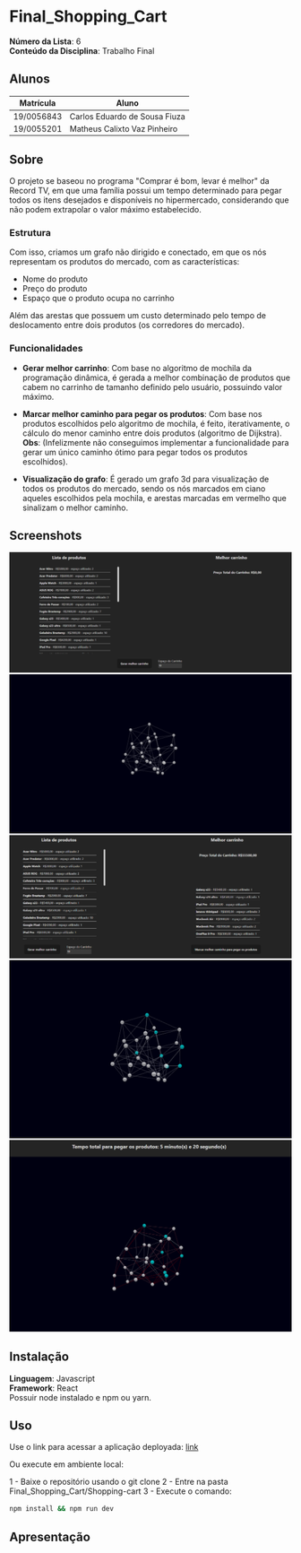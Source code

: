# Final_Shopping_Cart

**Número da Lista**: 6<br>
**Conteúdo da Disciplina**: Trabalho Final<br>

## Alunos
|Matrícula | Aluno |
| -- | -- |
| 19/0056843  |  Carlos Eduardo de Sousa Fiuza |
| 19/0055201  |  Matheus Calixto Vaz Pinheiro |

## Sobre 
O projeto se baseou no programa "Comprar é bom, levar é melhor" da Record TV, em que uma família possui um tempo determinado para pegar todos os itens desejados e disponíveis no hipermercado, considerando que não podem extrapolar o valor máximo estabelecido.

### Estrutura
Com isso, criamos um grafo não dirigido e conectado, em que os nós representam os produtos do mercado, com as características:
- Nome do produto
- Preço do produto
- Espaço que o produto ocupa no carrinho

Além das arestas que possuem um custo determinado pelo tempo de deslocamento entre dois produtos (os corredores do mercado).

### Funcionalidades
- **Gerar melhor carrinho**: Com base no algoritmo de mochila da programação dinâmica, é gerada a melhor combinação de produtos que cabem no carrinho de tamanho definido pelo usuário, possuindo valor máximo.

- **Marcar melhor caminho para pegar os produtos**: Com base nos produtos escolhidos pelo algoritmo de mochila, é feito, iterativamente, o cálculo do menor caminho entre dois produtos (algoritmo de Dijkstra). **Obs**: (Infelizmente não conseguimos implementar a funcionalidade para gerar um único caminho ótimo para pegar todos os produtos escolhidos).

- **Visualização do grafo**: É gerado um grafo 3d para visualização de todos os produtos do mercado, sendo os nós marcados em ciano aqueles escolhidos pela mochila, e arestas marcadas em vermelho que sinalizam o melhor caminho.


## Screenshots
<div align="center">
    <img src="./assets/print1.png"></img>
</div>
<div align="center">
    <img src="./assets/print2.png"></img>
</div>
<div align="center">
    <img src="./assets/print3.png"></img>
</div>
<div align="center">
    <img src="./assets/print4.png"></img>
</div>
<div align="center">
    <img src="./assets/print5.png"></img>
</div>


## Instalação 
**Linguagem**: Javascript<br>
**Framework**: React<br>
Possuir node instalado e npm ou yarn.

## Uso
Use o link para acessar a aplicação deployada: [link](https://final-shopping-cart.vercel.app/)

Ou execute em ambiente local:

1 - Baixe o repositório usando o git clone
2 - Entre na pasta Final_Shopping_Cart/Shopping-cart
3 - Execute o comando:
```bash
npm install && npm run dev
```
## Apresentação
